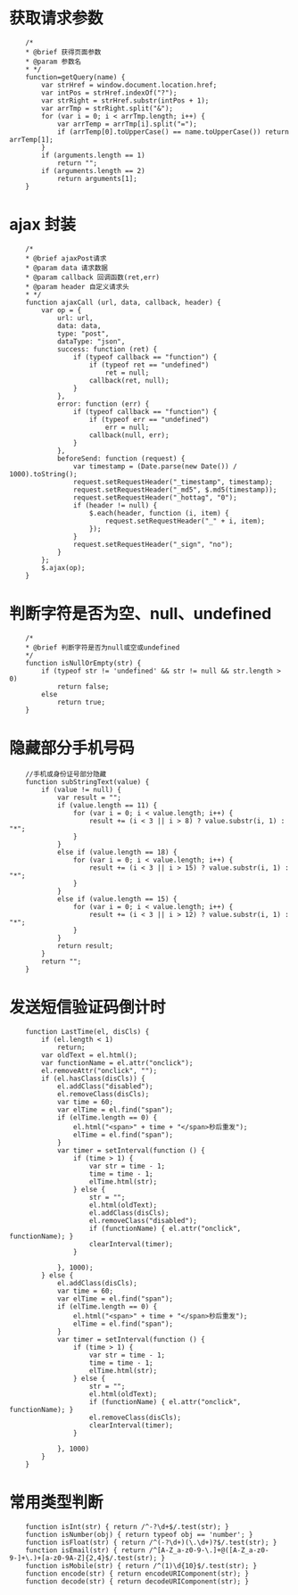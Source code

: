 # 获取请求参数
        /*
        * @brief 获得页面参数
        * @param 参数名
        * */
        function=getQuery(name) {
            var strHref = window.document.location.href;
            var intPos = strHref.indexOf("?");
            var strRight = strHref.substr(intPos + 1);
            var arrTmp = strRight.split("&");
            for (var i = 0; i < arrTmp.length; i++) {
                var arrTemp = arrTmp[i].split("=");
                if (arrTemp[0].toUpperCase() == name.toUpperCase()) return arrTemp[1];
            }
            if (arguments.length == 1)
                return "";
            if (arguments.length == 2)
                return arguments[1];
        }



# ajax 封装

        /*
        * @brief ajaxPost请求
        * @param data 请求数据
        * @param callback 回调函数(ret,err)
        * @param header 自定义请求头
        * */
        function ajaxCall (url, data, callback, header) {
            var op = {
                url: url,
                data: data,
                type: "post",
                dataType: "json",
                success: function (ret) {
                    if (typeof callback == "function") {
                        if (typeof ret == "undefined")
                            ret = null;
                        callback(ret, null);
                    }
                },
                error: function (err) {
                    if (typeof callback == "function") {
                        if (typeof err == "undefined")
                            err = null;
                        callback(null, err);
                    }
                },
                beforeSend: function (request) {
                    var timestamp = (Date.parse(new Date()) / 1000).toString();
                    request.setRequestHeader("_timestamp", timestamp);
                    request.setRequestHeader("_md5", $.md5(timestamp));
                    request.setRequestHeader("_hottag", "0");
                    if (header != null) {
                        $.each(header, function (i, item) {
                            request.setRequestHeader("_" + i, item);                        
                        });
                    }                
                    request.setRequestHeader("_sign", "no");
                }
            };
            $.ajax(op);
        }


# 判断字符是否为空、null、undefined

        /*
        * @brief 判断字符是否为null或空或undefined
        */
        function isNullOrEmpty(str) {
            if (typeof str != 'undefined' && str != null && str.length > 0)
                return false;
            else
                return true;
        }

# 隐藏部分手机号码

        //手机或身份证号部分隐藏
        function subStringText(value) {
            if (value != null) {
                var result = "";
                if (value.length == 11) {
                    for (var i = 0; i < value.length; i++) {
                        result += (i < 3 || i > 8) ? value.substr(i, 1) : "*";
                    }
                }
                else if (value.length == 18) {
                    for (var i = 0; i < value.length; i++) {
                        result += (i < 3 || i > 15) ? value.substr(i, 1) : "*";
                    }
                }
                else if (value.length == 15) {
                    for (var i = 0; i < value.length; i++) {
                        result += (i < 3 || i > 12) ? value.substr(i, 1) : "*";
                    }
                }
                return result;
            }
            return "";
        }



# 发送短信验证码倒计时

        function LastTime(el, disCls) {
            if (el.length < 1)
                return;
            var oldText = el.html();
            var functionName = el.attr("onclick");
            el.removeAttr("onclick", "");
            if (el.hasClass(disCls)) {
                el.addClass("disabled");
                el.removeClass(disCls);
                var time = 60;
                var elTime = el.find("span");
                if (elTime.length == 0) {
                    el.html("<span>" + time + "</span>秒后重发");
                    elTime = el.find("span");
                }
                var timer = setInterval(function () {
                    if (time > 1) {
                        var str = time - 1;
                        time = time - 1;
                        elTime.html(str);
                    } else {
                        str = "";
                        el.html(oldText);
                        el.addClass(disCls);
                        el.removeClass("disabled");
                        if (functionName) { el.attr("onclick", functionName); }
                        clearInterval(timer);
                    }

                }, 1000);
            } else {
                el.addClass(disCls);
                var time = 60;
                var elTime = el.find("span");
                if (elTime.length == 0) {
                    el.html("<span>" + time + "</span>秒后重发");
                    elTime = el.find("span");
                }
                var timer = setInterval(function () {
                    if (time > 1) {
                        var str = time - 1;
                        time = time - 1;
                        elTime.html(str);
                    } else {
                        str = "";
                        el.html(oldText);
                        if (functionName) { el.attr("onclick", functionName); }
                        el.removeClass(disCls);
                        clearInterval(timer);
                    }

                }, 1000)
            }
        }

# 常用类型判断
        function isInt(str) { return /^-?\d+$/.test(str); }
        function isNumber(obj) { return typeof obj == 'number'; }
        function isFloat(str) { return /^(-?\d+)(\.\d+)?$/.test(str); }
        function isEmail(str) { return /^[A-Z_a-z0-9-\.]+@([A-Z_a-z0-9-]+\.)+[a-z0-9A-Z]{2,4}$/.test(str); }
        function isMobile(str) { return /^(1)\d{10}$/.test(str); }
        function encode(str) { return encodeURIComponent(str); }
        function decode(str) { return decodeURIComponent(str); }